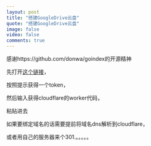 ```yaml
---
layout: post
title: "搭建GoogleDrive云盘"
quote: "搭建GoogleDrive云盘"
image: false
video: false
comments: true
---
```


感谢https://github.com/donwa/goindex的开源精神

先打开[这个链接](https://installen.gd.workers.dev/)，

按照提示获得一个token，

然后输入获得cloudflare的worker代码，

粘贴进去

如果要绑定域名的话需要提前将域名dns解析到cloudflare，

或者用自己的服务器来个301.。。。。。
